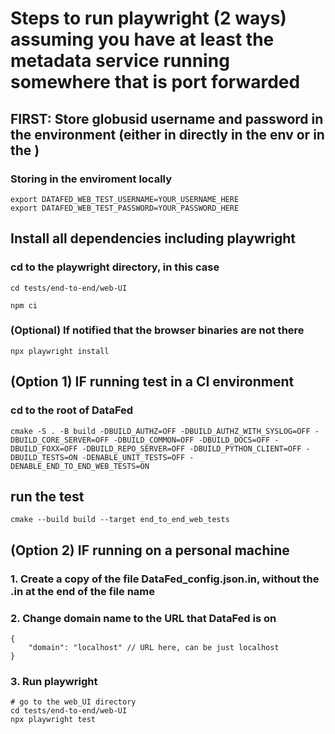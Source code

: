 # Steps to run playwright (2 ways) assuming you have at least the metadata service running somewhere that is port forwarded

## FIRST: Store globusid username and password in the environment (either in directly in the env or in the )

### Storing in the enviroment locally

    export DATAFED_WEB_TEST_USERNAME=YOUR_USERNAME_HERE
    export DATAFED_WEB_TEST_PASSWORD=YOUR_PASSWORD_HERE

## Install all dependencies including playwright

### cd to the playwright directory, in this case

    cd tests/end-to-end/web-UI

    npm ci

### (Optional) If notified that the browser binaries are not there

    npx playwright install

## (Option 1) IF running test in a CI environment

### cd to the root of DataFed

    cmake -S . -B build -DBUILD_AUTHZ=OFF -DBUILD_AUTHZ_WITH_SYSLOG=OFF -DBUILD_CORE_SERVER=OFF -DBUILD_COMMON=OFF -DBUILD_DOCS=OFF -DBUILD_FOXX=OFF -DBUILD_REPO_SERVER=OFF -DBUILD_PYTHON_CLIENT=OFF -DBUILD_TESTS=ON -DENABLE_UNIT_TESTS=OFF -DENABLE_END_TO_END_WEB_TESTS=ON

## run the test

    cmake --build build --target end_to_end_web_tests

## (Option 2) IF running on a personal machine

### 1. Create a copy of the file DataFed_config.json.in, without the .in at the end of the file name

### 2. Change domain name to the URL that DataFed is on

    {
        "domain": "localhost" // URL here, can be just localhost
    }

### 3. Run playwright

    # go to the web_UI directory
    cd tests/end-to-end/web-UI
    npx playwright test

